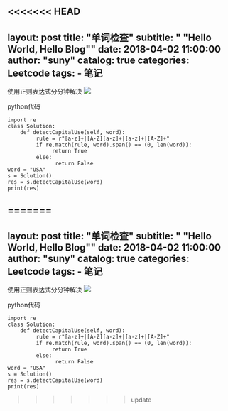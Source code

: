 <<<<<<< HEAD
---
layout:     post
title:      "单词检查"
subtitle:   " \"Hello World, Hello Blog\""
date:       2018-04-02 11:00:00
author:     "suny"
catalog: true
categories: Leetcode
tags:
    - 笔记
---
使用正则表达式分分钟解决
<img src="/img/DetectCapital.jpg"/>

python代码

	import re
	class Solution:
	    def detectCapitalUse(self, word):
	         rule = r"[a-z]+|[A-Z][a-z]+|[a-z]+|[A-Z]+"
	         if re.match(rule, word).span() == (0, len(word)):
	              return True
	         else:
	               return False
	word = "USA"
	s = Solution()
	res = s.detectCapitalUse(word)
	print(res)

	
	


=======
---
layout:     post
title:      "单词检查"
subtitle:   " \"Hello World, Hello Blog\""
date:       2018-04-02 11:00:00
author:     "suny"
catalog: true
categories: Leetcode
tags:
    - 笔记
---
使用正则表达式分分钟解决
<img src="/img/DetectCapital.jpg"/>

python代码

	import re
	class Solution:
	    def detectCapitalUse(self, word):
	         rule = r"[a-z]+|[A-Z][a-z]+|[a-z]+|[A-Z]+"
	         if re.match(rule, word).span() == (0, len(word)):
	              return True
	         else:
	               return False
	word = "USA"
	s = Solution()
	res = s.detectCapitalUse(word)
	print(res)

	
	


>>>>>>> update
